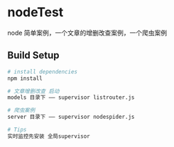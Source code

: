 # nodeTest
node  简单案例，一个文章的增删改查案例，一个爬虫案例

## Build Setup

``` bash
# install dependencies
npm install

# 文章增删改查 启动
models 目录下 —— supervisor listrouter.js

# 爬虫案例
server 目录下 —— supervisor nodespider.js

# Tips
实时监控先安装 全局supervisor
```
